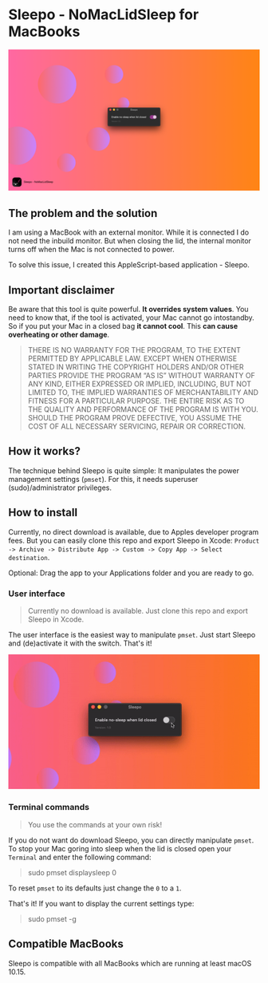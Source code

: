# Sleepo - NoMacLidSleep for MacBooks
![Header image](images/sleepo.png)
## The problem and the solution
I am using a MacBook with an external monitor.
While it is connected I do not need the inbuild monitor.
But when closing the lid, the internal monitor turns off when the Mac is not connected to power.

To solve this issue, I created this AppleScript-based application - Sleepo.

## Important disclaimer
Be aware that this tool is quite powerful. 
**It overrides system values**.
You need to know that, if the tool is activated, your Mac cannot go intostandby.
So if you put your Mac in a closed bag **it cannot cool**.
This **can cause overheating or other damage**.

> THERE IS NO WARRANTY FOR THE PROGRAM, TO THE EXTENT PERMITTED BY APPLICABLE LAW. EXCEPT WHEN OTHERWISE STATED IN WRITING THE COPYRIGHT HOLDERS AND/OR OTHER PARTIES PROVIDE THE PROGRAM “AS IS” WITHOUT WARRANTY OF ANY KIND, EITHER EXPRESSED OR IMPLIED, INCLUDING, BUT NOT LIMITED TO, THE IMPLIED WARRANTIES OF MERCHANTABILITY AND FITNESS FOR A PARTICULAR PURPOSE. THE ENTIRE RISK AS TO THE QUALITY AND PERFORMANCE OF THE PROGRAM IS WITH YOU. SHOULD THE PROGRAM PROVE DEFECTIVE, YOU ASSUME THE COST OF ALL NECESSARY SERVICING, REPAIR OR CORRECTION.

## How it works?
The technique behind Sleepo is quite simple: It manipulates the power management settings (`pmset`).
For this, it needs superuser (sudo)/administrator privileges.

## How to install

Currently, no direct download is available, due to Apples developer program fees.
But you can easily clone this repo and export Sleepo in Xcode: `Product -> Archive -> Distribute App -> Custom -> Copy App -> Select destination`.

Optional: Drag the app to your Applications folder and you are ready to go.

### User interface

> Currently no download is available. Just clone this repo and export Sleepo
in Xcode.

The user interface is the easiest way to manipulate `pmset`. Just start
Sleepo and (de)activate it with the switch. That's it!

![User interface example GIF](images/example-video.gif)

### Terminal commands
> You use the commands at your own risk!

If you do not want do download Sleepo, you can directly manipulate `pmset`.
To stop your Mac goring into sleep when the lid is closed open your  `Terminal` and enter the following command:

> sudo pmset displaysleep 0

To reset `pmset` to its defaults just change the `0` to a `1`.

That's it! If you want to display the current settings type:

> sudo pmset -g

## Compatible MacBooks
Sleepo is compatible with all MacBooks which are running at least macOS 10.15.
